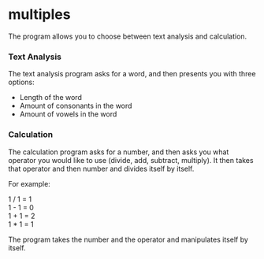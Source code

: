 # multiples

The program allows you to choose between text analysis and calculation.

### Text Analysis

The text analysis program asks for a word, and then presents you with three options:

- Length of the word
- Amount of consonants in the word
- Amount of vowels in the word

### Calculation

The calculation program asks for a number, and then asks you what operator you would like to use (divide, add, subtract, multiply).
It then takes that operator and then number and divides itself by itself.

For example:

1 / 1 = 1  
1 - 1 = 0  
1 + 1 = 2  
1 * 1 = 1  

The program takes the number and the operator and manipulates itself by itself.
